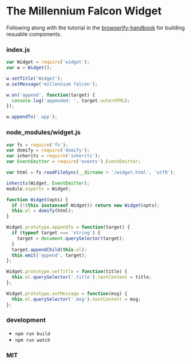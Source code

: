 # The Millennium Falcon Widget

Following along with the tutorial in the [browserify-handbook](https://github.com/substack/browserify-handbook#reusable-components) for building resuable components.

### index.js

```js
var Widget = require('widget');
var w = Widget();

w.setTitle('Widget');
w.setMessage('millennium falcon');

w.on('append', function(target) {
  console.log('appended: ', target.outerHTML);
});

w.appendTo('.app');
```

### node_modules/widget.js

```js
var fs = require('fs');
var domify = require('domify');
var inherits = require('inherits');
var EventEmitter = require('events').EventEmitter;

var html = fs.readFileSync(__dirname + '/widget.html', 'utf8');

inherits(Widget, EventEmitter);
module.exports = Widget;

function Widget(opts) {
  if (!(this instanceof Widget)) return new Widget(opts);
  this.el = domify(html);
}

Widget.prototype.appendTo = function(target) {
  if (typeof target === 'string') {
    target = document.querySelector(target);
  }
  target.appendChild(this.el);
  this.emit('append', target);
};

Widget.prototype.setTitle = function(title) {
  this.el.querySelector('.title').textContent = title;
};

Widget.prototype.setMessage = function(msg) {
  this.el.querySelector('.msg').textContent = msg;
};
```

### development

- `npm run build`
- `npm run watch`

### MIT
